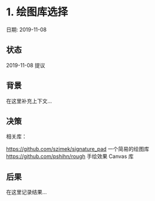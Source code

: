 # 1. 绘图库选择

日期: 2019-11-08

## 状态

2019-11-08 提议

## 背景

在这里补充上下文...

## 决策

相关库：

https://github.com/szimek/signature_pad 一个简易的绘图库
https://github.com/pshihn/rough 手绘效果 Canvas 库


## 后果

在这里记录结果...
